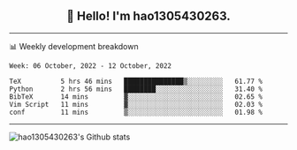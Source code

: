 <h2 align="center">👋 Hello! I'm hao1305430263.</h2>


---- 
📊 Weekly development breakdown

<!--START_SECTION:waka-->
```text
Week: 06 October, 2022 - 12 October, 2022

TeX          5 hrs 46 mins   ███████████████▒░░░░░░░░░   61.77 % 
Python       2 hrs 56 mins   ████████░░░░░░░░░░░░░░░░░   31.40 % 
BibTeX       14 mins         ▓░░░░░░░░░░░░░░░░░░░░░░░░   02.65 % 
Vim Script   11 mins         ▓░░░░░░░░░░░░░░░░░░░░░░░░   02.03 % 
conf         11 mins         ▒░░░░░░░░░░░░░░░░░░░░░░░░   01.98 % 
```
<!--END_SECTION:waka-->
----
![hao1305430263's Github stats](https://github-readme-stats.vercel.app/api?username=hao1305430263&show_icons=true)


<!--
**hao1305430263/hao1305430263** is a ✨ _special_ ✨ repository because its `README.md` (this file) appears on your GitHub profile.

Here are some ideas to get you started:

- 🔭 I’m currently working on ...
- 🌱 I’m currently learning ...
- 👯 I’m looking to collaborate on ...
- 🤔 I’m looking for help with ...
- 💬 Ask me about ...
- 📫 How to reach me: ...
- 😄 Pronouns: ...
- ⚡ Fun fact: ...
-->
